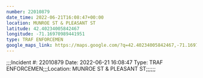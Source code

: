 ```yaml
---
number: 22010879
date_time: 2022-06-21T16:08:47+00:00
location: MUNROE ST & PLEASANT ST
latitude: 42.40234005842467
longitude: -71.16970989441951
type: TRAF ENFORCEMEN
google_maps_link: https://maps.google.com/?q=42.40234005842467,-71.16970989441951
---
```


;;;Incident #: 22010879   Date: 2022-06-21 16:08:47   Type: TRAF ENFORCEMEN;;;Location: MUNROE ST & PLEASANT ST;;;;;;
